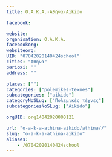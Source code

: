 ```yaml
---
title: Ο.Α.Κ.Α.-Αθήνα-Aikido

facebook:

website:
organisation: Ο.Α.Κ.Α.
facebookorg:
websiteorg:
UID: "07042020140424school"
cities: "Αθήνα"
perioxi: ""
address: ""

places: [""]
categories: ["polemikes-texnes"]
subcategories: ["aikido"]
categoryNoSLug: ["Πολεμικές τέχνες"]
subcategoriesNoSLug: ["Aikido"]

orgUID: org14042020000121

url: "o-a-k-a-athina-aikido/athina//"
slug: "o-a-k-a-athina-aikido"
aliases:
    - /07042020140424school
---
```





